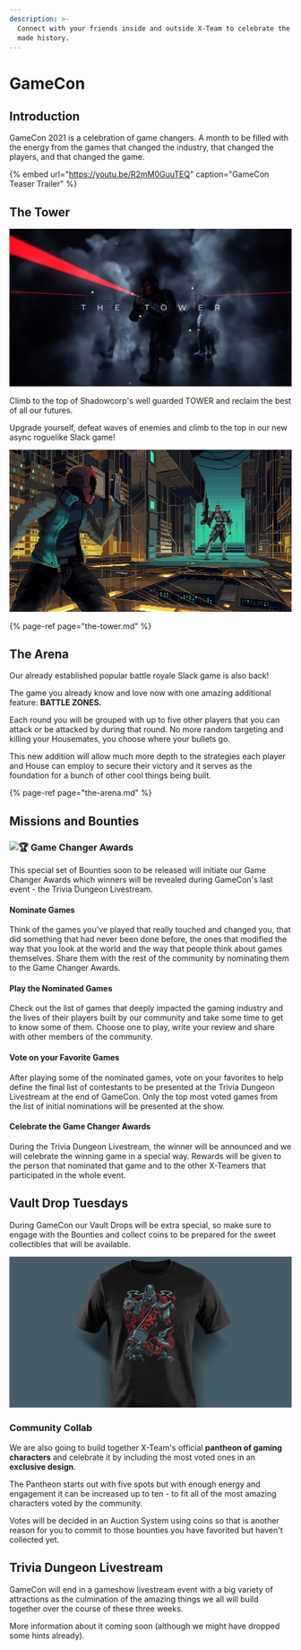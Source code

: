 ```yaml
---
description: >-
  Connect with your friends inside and outside X-Team to celebrate the games the
  made history.
---
```


# GameCon

## Introduction

GameCon 2021 is a celebration of game changers. A month to be filled with the energy from the games that changed the industry, that changed the players, and that changed the game.

{% embed url="https://youtu.be/R2mM0GuuTEQ" caption="GameCon Teaser Trailer" %}

## The Tower

![](../.gitbook/assets/screen-shot-2021-03-25-at-12.03.38-am.png)

Climb to the top of Shadowcorp's well guarded TOWER and reclaim the best of all our futures.

Upgrade yourself, defeat waves of enemies and climb to the top in our new async roguelike Slack game!

![You - the Watchman - facing one of the many opponents you might find in THE TOWER.](../.gitbook/assets/cybersoldier.gif)

{% page-ref page="the-tower.md" %}

## The Arena

Our already established popular battle royale Slack game is also back!

The game you already know and love now with one amazing additional feature: **BATTLE ZONES.**

Each round you will be grouped with up to five other players that you can attack or be attacked by during that round. No more random targeting and killing your Housemates, you choose where your bullets go.

This new addition will allow much more depth to the strategies each player and House can employ to secure their victory and it serves as the foundation for a bunch of other cool things being built.

{% page-ref page="the-arena.md" %}

## Missions and Bounties

###  ![:trophy:](https://a.slack-edge.com/production-standard-emoji-assets/13.0/google-medium/1f3c6@2x.png) Game Changer Awards

This special set of Bounties soon to be released will initiate our Game Changer Awards which winners will be revealed during GameCon's last event - the Trivia Dungeon Livestream.

#### Nominate Games

Think of the games you've played that really touched and changed you, that did something that had never been done before, the ones that modified the way that you look at the world and the way that people think about games themselves. Share them with the rest of the community by nominating them to the Game Changer Awards.

#### Play the Nominated Games

Check out the list of games that deeply impacted the gaming industry and the lives of their players built by our community and take some time to get to know some of them. Choose one to play, write your review and share with other members of the community.

#### Vote on your Favorite Games

After playing some of the nominated games, vote on your favorites to help define the final list of contestants to be presented at the Trivia Dungeon Livestream at the end of GameCon. Only the top most voted games from the list of initial nominations will be presented at the show.

#### Celebrate the Game Changer Awards

During the Trivia Dungeon Livestream, the winner will be announced and we will celebrate the winning game in a special way. Rewards will be given to the person that nominated that game and to the other X-Teamers that participated in the whole event.

## Vault Drop Tuesdays

During GameCon our Vault Drops will be extra special, so make sure to engage with the Bounties and collect coins to be prepared for the sweet collectibles that will be available.

![Starting with this amazing Resident Evil themed tee.](../.gitbook/assets/image%20%2869%29.png)

### Community Collab

We are also going to build together X-Team's official **pantheon of gaming characters** and celebrate it by including the most voted ones in an **exclusive design**.

The Pantheon starts out with five spots but with enough energy and engagement it can be increased up to ten - to fit all of the most amazing characters voted by the community.

Votes will be decided in an Auction System using coins so that is another reason for you to commit to those bounties you have favorited but haven't collected yet.

## Trivia Dungeon Livestream

GameCon will end in a gameshow livestream event with a big variety of attractions as the culmination of the amazing things we all will build together over the course of these three weeks.

More information about it coming soon \(although we might have dropped some hints already\).


